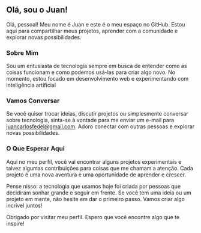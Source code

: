 
## Olá, sou o Juan!

Olá, pessoal! Meu nome é Juan e este é o meu espaço no GitHub. Estou aqui para compartilhar meus projetos, aprender com a comunidade e explorar novas possibilidades.

### Sobre Mim

Sou um entusiasta de tecnologia sempre em busca de entender como as coisas funcionam e como podemos usá-las para criar algo novo. No momento, estou focado em desenvolvimento web e experimentando com inteligência artificial

### Vamos Conversar

Se você quiser trocar ideias, discutir projetos ou simplesmente conversar sobre tecnologia, sinta-se à vontade para me enviar um e-mail para [juancarlosfedel@gmail.com](mailto:juancarlosfedel@gmail.com). Adoro conectar com outras pessoas e explorar novas possibilidades.

### O Que Esperar Aqui

Aqui no meu perfil, você vai encontrar alguns projetos experimentais e talvez algumas contribuições para coisas que me chamam a atenção. Cada projeto é uma nova aventura e uma oportunidade de aprender e crescer.

Pense nisso: a tecnologia que usamos hoje foi criada por pessoas que decidiram sonhar grande e seguir em frente. Se você tem uma ideia ou um projeto em mente, não hesite em dar o primeiro passo. Vamos criar algo incrível juntos!

Obrigado por visitar meu perfil. Espero que você encontre algo que te inspire!

